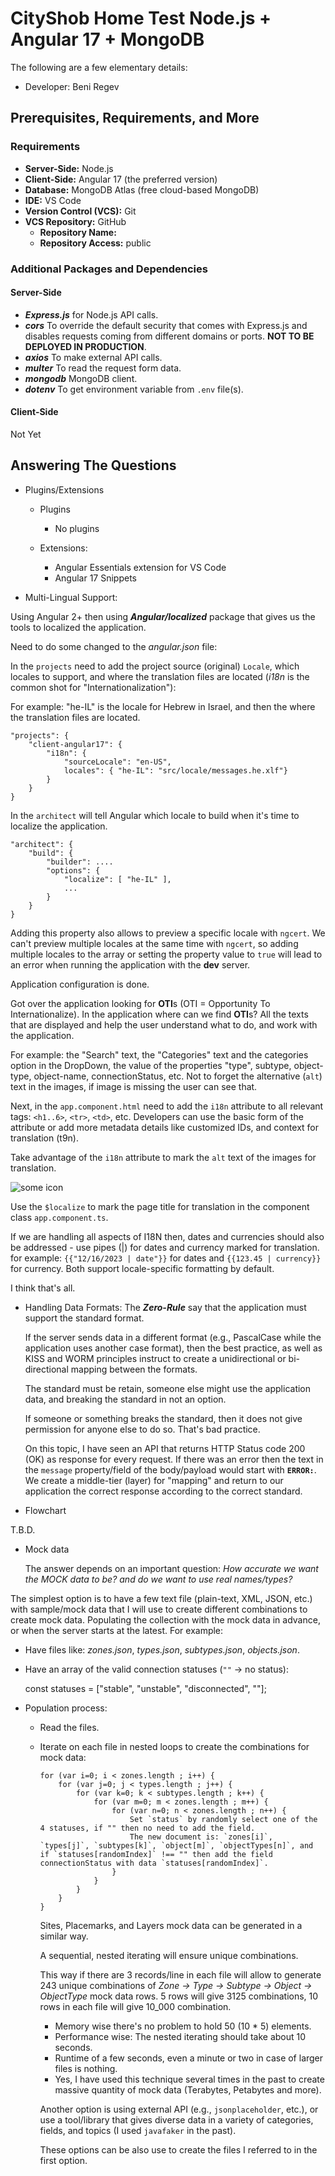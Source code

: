 # CityShob Home Test Node.js + Angular 17 + MongoDB

The following are a few elementary details:

- Developer: Beni Regev

## Prerequisites, Requirements, and More

### Requirements

- **Server-Side:** Node.js
- **Client-Side:** Angular 17 (the preferred version)
- **Database:** MongoDB Atlas (free cloud-based MongoDB)
- **IDE:** VS Code
- **Version Control (VCS):** Git
- **VCS Repository:** GitHub
  - **Repository Name:**
  - **Repository Access:** public

### Additional Packages and Dependencies

#### Server-Side

- **_Express.js_** for Node.js API calls.
- **_cors_** To override the default security that comes with Express.js and disables requests coming from different domains or ports. **NOT TO BE DEPLOYED IN PRODUCTION**.
- **_axios_** To make external API calls.
- **_multer_** To read the request form data.
- **_mongodb_** MongoDB client.
- **_dotenv_** To get environment variable from `.env` file(s).

#### Client-Side

Not Yet

## Answering The Questions

- Plugins/Extensions

  - Plugins

    - No plugins

  - Extensions:
    - Angular Essentials extension for VS Code
    - Angular 17 Snippets

- Multi-Lingual Support:

Using Angular 2+ then using **_Angular/localized_** package that gives us the tools to localized the application.

Need to do some changed to the _angular.json_ file:

In the `projects` need to add the project source (original) `Locale`, which locales to support, and where the translation files are located (_i18n_ is the common shot for "Internationalization"):

For example: "he-IL" is the locale for Hebrew in Israel, and then the where the translation files are located.

    "projects": {
        "client-angular17": {
            "i18n": {
                "sourceLocale": "en-US",
                locales": { "he-IL": "src/locale/messages.he.xlf"}
            }
        }
    }

In the `architect` will tell Angular which locale to build when it's time to localize the application.

    "architect": {
        "build": {
            "builder": ....
            "options": {
                "localize": [ "he-IL" ],
                ...
            }
        }
    }

Adding this property also allows to preview a specific locale with `ngcert`. We can't preview multiple locales at the same time with `ngcert`, so adding multiple locales to the array or setting the property value to `true` will lead to an error when running the application with the **dev** server.

Application configuration is done.

Got over the application looking for **OTI**s (OTI = Opportunity To Internationalize). In the application where can we find **OTI**s? All the texts that are displayed and help the user understand what to do, and work with the application.

For example: the "Search" text, the "Categories" text and the categories option in the DropDown, the value of the properties "type", subtype, object-type, object-name, connectionStatus, etc. Not to forget the alternative (`alt`) text in the images, if image is missing the user can see that.

Next, in the `app.component.html` need to add the `i18n` attribute to all relevant tags: `<h1..6>`, `<tr>`, `<td>`, etc. Developers can use the basic form of the attribute or add more metadata details like customized IDs, and context for translation (t9n).

Take advantage of the `i18n` attribute to mark the `alt` text of the images for translation.

  <img alt="some icon" i18n-alt class="..." src="../assets/..." />

Use the `$localize` to mark the page title for translation in the component class `app.component.ts`.

If we are handling all aspects of I18N then, dates and currencies should also be addressed - use pipes (|) for dates and currency marked for translation. for example: `{{"12/16/2023 | date"}}` for dates and `{{123.45 | currency}}` for currency. Both support locale-specific formatting by default.

I think that's all.

- Handling Data Formats:
  The **_Zero-Rule_** say that the application must support the standard format.

  If the server sends data in a different format (e.g., PascalCase while the application uses another case format), then the best practice, as well as KISS and WORM principles instruct to create a unidirectional or bi-directional mapping between the formats.

  The standard must be retain, someone else might use the application data, and breaking the standard in not an option.

  If someone or something breaks the standard, then it does not give permission for anyone else to do so. That's bad practice.

  On this topic, I have seen an API that returns HTTP Status code 200 (OK) as response for every request. If there was an error then the text in the `message` property/field of the body/payload would start with **`ERROR:`**. We create a middle-tier (layer) for "mapping" and return to our application the correct response according to the correct standard.

- Flowchart

T.B.D.

- Mock data

  The answer depends on an important question: _How accurate we want the MOCK data to be? and do we want to use real names/types?_

The simplest option is to have a few text file (plain-text, XML, JSON, etc.) with sample/mock data that I will use to create different combinations to create mock data. Populating the collection with the mock data in advance, or when the server starts at the latest.
For example:

- Have files like: _zones.json_, _types.json_, _subtypes.json_, _objects.json_.
- Have an array of the valid connection statuses (`""` -> no status):

  const statuses = ["stable", "unstable", "disconnected", ""];

- Population process:

  - Read the files.
  - Iterate on each file in nested loops to create the combinations for mock data:

    ```
    for (var i=0; i < zones.length ; i++) {
        for (var j=0; j < types.length ; j++) {
            for (var k=0; k < subtypes.length ; k++) {
                for (var m=0; m < zones.length ; m++) {
                    for (var n=0; n < zones.length ; n++) {
                        Set `status` by randomly select one of the 4 statuses, if "" then no need to add the field.
                        The new document is: `zones[i]`, `types[j]`, `subtypes[k]`, `object[m]`, `objectTypes[n]`, and if `statuses[randomIndex]` !== "" then add the field connectionStatus with data `statuses[randomIndex]`.
                    }
                }
            }
        }
    }
    ```

    Sites, Placemarks, and Layers mock data can be generated in a similar way.

    A sequential, nested iterating will ensure unique combinations.

    This way if there are 3 records/line in each file will allow to generate 243 unique combinations of _Zone -> Type -> Subtype -> Object -> ObjectType_ mock data rows. 5 rows will give 3125 combinations, 10 rows in each file will give 10_000 combination.

    - Memory wise there's no problem to hold 50 (10 \* 5) elements.
    - Performance wise: The nested iterating should take about 10 seconds.
    - Runtime of a few seconds, even a minute or two in case of larger files is nothing.
    - Yes, I have used this technique several times in the past to create massive quantity of mock data (Terabytes, Petabytes and more).

    Another option is using external API (e.g., `jsonplaceholder`, etc.), or use a tool/library that gives diverse data in a variety of categories, fields, and topics (I used `javafaker` in the past).

    These options can be also use to create the files I referred to in the first option.
